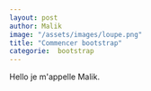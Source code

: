 ```yaml
---
layout: post
author: Malik
image: "/assets/images/loupe.png"
title: "Commencer bootstrap"
categorie:  bootstrap
---
```




<p> Hello je m'appelle Malik. </p>